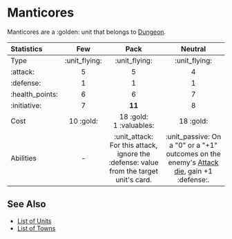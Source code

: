 # Manticores

Manticores are a :golden: unit that belongs to [Dungeon](../towns/dungeon.md).


| Statistics | Few | Pack | Neutral |
| :--- | :---: | :---: | :---: |
| Type | :unit_flying: | :unit_flying: | :unit_flying: |
| :attack: | 5 | 5 | 4 |
| :defense: | 1 | 1 | 1 |
| :health_points: | 6 | 6 | 7 |
| :initiative: | 7 | **11** | 8 |
| Cost | 10 :gold: | 18 :gold:<br>1 :valuables: | 18 :gold: |
| Abilities | - | :unit_attack: For this attack, ignore the :defense: value from the target unit's card. | :unit_passive: On a "0" or a "+1" outcomes on the enemy's [Attack die](../dice.md#attack-die), gain +1 :defense:. |


## See Also

- [List of Units](../units.md)
- [List of Towns](../towns.md)
